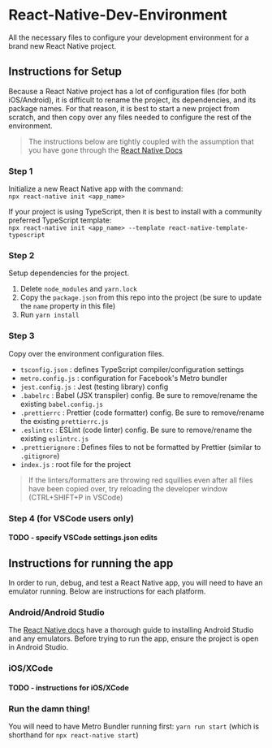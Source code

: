 # React-Native-Dev-Environment
All the necessary files to configure your development environment for a brand new React Native project.

## Instructions for Setup
Because a React Native project has a lot of configuration files (for both iOS/Android), it is difficult to rename the project, its dependencies, and its package names. For that reason, it is best to start a new project from scratch, and then copy over any files needed to configure the rest of the environment.

> The instructions below are tightly coupled with the assumption that you have gone through the [React Native Docs](https://reactnative.dev/docs/environment-setup)

### Step 1
Initialize a new React Native app with the command:\
`npx react-native init <app_name>`

If your project is using TypeScript, then it is best to install with a community preferred TypeScript template:\
`npx react-native init <app_name> --template react-native-template-typescript`

### Step 2
Setup dependencies for the project.
1) Delete `node_modules` and `yarn.lock`
2) Copy the `package.json` from this repo into the project (be sure to update the `name` property in this file)
3) Run `yarn install`

### Step 3
Copy over the environment configuration files.
- `tsconfig.json` : defines TypeScript compiler/configuration settings
- `metro.config.js` : configuration for Facebook's Metro bundler
- `jest.config.js` : Jest (testing library) config
- `.babelrc` : Babel (JSX transpiler) config. Be sure to remove/rename the existing `babel.config.js`
- `.prettierrc` : Prettier (code formatter) config. Be sure to remove/rename the existing `prettierrc.js`
- `.eslintrc` : ESLint (code linter) config. Be sure to remove/rename the existing `eslintrc.js`
- `.prettierignore` : Defines files to not be formatted by Prettier (similar to `.gitignore`)
- `index.js` : root file for the project

> If the linters/formatters are throwing red squillies even after all files have been copied over, try reloading the developer window (CTRL+SHIFT+P in VSCode)

### Step 4 (for VSCode users only)
#### TODO - specify VSCode settings.json edits

## Instructions for running the app
In order to run, debug, and test a React Native app, you will need to have an emulator running. Below are instructions for each platform.

### Android/Android Studio
The [React Native docs](https://reactnative.dev/docs/environment-setup) have a thorough guide to installing Android Studio and any emulators.
Before trying to run the app, ensure the project is open in Android Studio.

### iOS/XCode
#### TODO - instructions for iOS/XCode

### Run the damn thing!
You will need to have Metro Bundler running first:
`yarn run start` (which is shorthand for `npx react-native start`)
